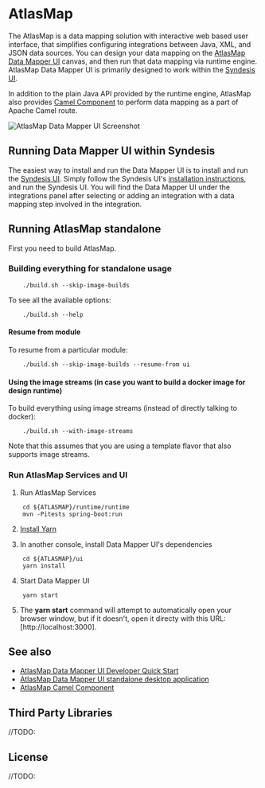 # AtlasMap
The AtlasMap is a data mapping solution with interactive web based user interface, that simplifies configuring integrations between Java, XML, and JSON data sources. You can design your data mapping on the [AtlasMap Data Mapper UI](ui/README.md) canvas, and then run that data mapping via runtime engine. AtlasMap Data Mapper UI is primarily designed to work within the [Syndesis UI](https://github.com/syndesisio/syndesis).

In addition to the plain Java API provided by the runtime engine, AtlasMap also provides [Camel Component](camel/README.md) to perform data mapping as a part of Apache Camel route.


![AtlasMap Data Mapper UI Screenshot](https://raw.githubusercontent.com/atlasmap/atlasmap/master/ui/docs/datamapper.png)

## Running Data Mapper UI within Syndesis ##

The easiest way to install and run the Data Mapper UI is to install and run the [Syndesis UI](https://github.com/syndesisio/syndesis). Simply follow the Syndesis UI's [installation instructions](https://github.com/syndesisio/syndesis), and run the Syndesis UI. You will find the Data Mapper UI under the integrations panel after selecting or adding an integration with a data mapping step involved in the integration.

## Running AtlasMap standalone ##

First you need to build AtlasMap.

### Building everything for standalone usage
```
    ./build.sh --skip-image-builds
```

To see all the available options:
```
    ./build.sh --help
```

#### Resume from module    
To resume from a particular module:
```
    ./build.sh --skip-image-builds --resume-from ui
```

#### Using the image streams (in case you want to build a docker image for design runtime)
To build everything using image streams (instead of directly talking to docker):
```
    ./build.sh --with-image-streams
```

Note that this assumes that you are using a template flavor that also supports image streams.

### Run AtlasMap Services and UI

1. Run AtlasMap Services
```
    cd ${ATLASMAP}/runtime/runtime
    mvn -Pitests spring-boot:run
```

2. [Install Yarn](https://yarnpkg.com/lang/en/docs/install/)

3. In another console, install Data Mapper UI's dependencies
```
    cd ${ATLASMAP}/ui
    yarn install
```

4. Start Data Mapper UI
```
    yarn start
```
5. The **yarn start** command will attempt to automatically open your browser window, but if it doesn't, open it directy with this URL: [http://localhost:3000].


## See also ##
* [AtlasMap Data Mapper UI Developer Quick Start](ui/README.md)
* [AtlasMap Data Mapper UI standalone desktop application](app/README.md)
* [AtlasMap Camel Component](camel/README.md)

## Third Party Libraries ##

//TODO: 

## License ##

//TODO: 

